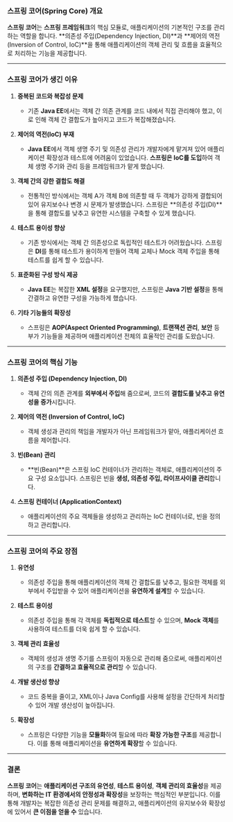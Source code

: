 ### 스프링 코어(Spring Core) 개요

**스프링 코어**는 **스프링 프레임워크**의 핵심 모듈로, 애플리케이션의 기본적인 구조를 관리하는 역할을 합니다. **의존성 주입(Dependency Injection, DI)**과 **제어의 역전(Inversion of Control, IoC)**을 통해 애플리케이션의 객체 관리 및 흐름을 효율적으로 처리하는 기능을 제공합니다.

---

### 스프링 코어가 생긴 이유

1. **중복된 코드와 복잡성 문제**
    - 기존 **Java EE**에서는 객체 간 의존 관계를 코드 내에서 직접 관리해야 했고, 이로 인해 객체 간 결합도가 높아지고 코드가 복잡해졌습니다.

2. **제어의 역전(IoC) 부재**
    - **Java EE**에서 객체 생명 주기 및 의존성 관리가 개발자에게 맡겨져 있어 애플리케이션 확장성과 테스트에 어려움이 있었습니다. **스프링은 IoC를 도입**하여 객체 생명 주기와 관리 등을 프레임워크가 맡게 했습니다.

3. **객체 간의 강한 결합도 해결**
    - 전통적인 방식에서는 객체 A가 객체 B에 의존할 때 두 객체가 강하게 결합되어 있어 유지보수나 변경 시 문제가 발생했습니다. 스프링은 **의존성 주입(DI)**을 통해 결합도를 낮추고 유연한 시스템을 구축할 수 있게 했습니다.

4. **테스트 용이성 향상**
    - 기존 방식에서는 객체 간 의존성으로 독립적인 테스트가 어려웠습니다. 스프링은 **DI**를 통해 테스트가 용이하게 만들어 객체 교체나 Mock 객체 주입을 통해 테스트를 쉽게 할 수 있습니다.

5. **표준화된 구성 방식 제공**
    - **Java EE**는 복잡한 **XML 설정**을 요구했지만, 스프링은 **Java 기반 설정**을 통해 간결하고 유연한 구성을 가능하게 했습니다.

6. **기타 기능들의 확장성**
    - 스프링은 **AOP(Aspect Oriented Programming)**, **트랜잭션 관리**, **보안** 등 부가 기능들을 제공하며 애플리케이션 전체의 효율적인 관리를 도왔습니다.

---

### 스프링 코어의 핵심 기능

1. **의존성 주입 (Dependency Injection, DI)**
    - 객체 간의 의존 관계를 **외부에서 주입**해 줌으로써, 코드의 **결합도를 낮추고 유연성을 증가**시킵니다.

2. **제어의 역전 (Inversion of Control, IoC)**
    - 객체 생성과 관리의 책임을 개발자가 아닌 프레임워크가 맡아, 애플리케이션 흐름을 제어합니다.

3. **빈(Bean) 관리**
    - **빈(Bean)**은 스프링 IoC 컨테이너가 관리하는 객체로, 애플리케이션의 주요 구성 요소입니다. 스프링은 빈을 **생성, 의존성 주입, 라이프사이클 관리**합니다.

4. **스프링 컨테이너 (ApplicationContext)**
    - 애플리케이션의 주요 객체들을 생성하고 관리하는 IoC 컨테이너로, 빈을 정의하고 관리합니다.

---

### 스프링 코어의 주요 장점

1. **유연성**
    - 의존성 주입을 통해 애플리케이션의 객체 간 결합도를 낮추고, 필요한 객체를 외부에서 주입받을 수 있어 애플리케이션을 **유연하게 설계**할 수 있습니다.

2. **테스트 용이성**
    - 의존성 주입을 통해 각 객체를 **독립적으로 테스트**할 수 있으며, **Mock 객체**를 사용하여 테스트를 더욱 쉽게 할 수 있습니다.

3. **객체 관리 효율성**
    - 객체의 생성과 생명 주기를 스프링이 자동으로 관리해 줌으로써, 애플리케이션의 구조를 **간결하고 효율적으로 관리**할 수 있습니다.

4. **개발 생산성 향상**
    - 코드 중복을 줄이고, XML이나 Java Config를 사용해 설정을 간단하게 처리할 수 있어 개발 생산성이 높아집니다.

5. **확장성**
    - 스프링은 다양한 기능을 **모듈화**하여 필요에 따라 **확장 가능한 구조**를 제공합니다. 이를 통해 애플리케이션을 **유연하게 확장**할 수 있습니다.

---

### 결론

**스프링 코어**는 **애플리케이션 구조의 유연성**, **테스트 용이성**, **객체 관리의 효율성**을 제공하며, **변화하는 IT 환경에서의 안정성과 확장성**을 보장하는 핵심적인 부분입니다.
이를 통해 개발자는 복잡한 의존성 관리 문제를 해결하고, 애플리케이션의 유지보수와 확장성에 있어서 **큰 이점을 얻을 수** 있습니다.
